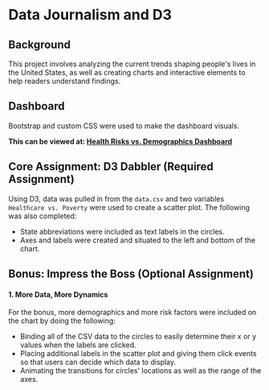 # Data Journalism and D3

## Background

This project involves analyzing the current trends shaping people's lives in the United States, as well as creating charts and interactive elements to help readers understand findings.

## Dashboard

Bootstrap and custom CSS were used to make the dashboard visuals.

**This can be viewed at: [Health Risks vs. Demographics Dashboard](https://kerwehner.github.io/D3/)**

## Core Assignment: D3 Dabbler (Required Assignment)

Using D3, data was pulled in from the `data.csv` and two variables `Healthcare vs. Poverty` were used to create a scatter plot. The following was also completed:

* State abbreviations were included as text labels in the circles.
* Axes and labels were created and situated to the left and bottom of the chart.

## Bonus: Impress the Boss (Optional Assignment)

#### 1. More Data, More Dynamics

For the bonus, more demographics and more risk factors were included on the chart by doing the following:

* Binding all of the CSV data to the circles to easily determine their x or y values when the labels are clicked.
* Placing additional labels in the scatter plot and giving them click events so that users can decide which data to display.
* Animating the transitions for circles' locations as well as the range of the axes.

